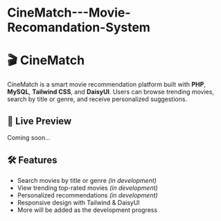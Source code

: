 # CineMatch---Movie-Recomandation-System

# 🎬 CineMatch

CineMatch is a smart movie recommendation platform built with **PHP**, **MySQL**, **Tailwind CSS**, and **DaisyUI**. Users can browse trending movies, search by title or genre, and receive personalized suggestions.

## 🔗 Live Preview
Coming soon...

## 🛠 Features

-  Search movies by title or genre *(in development)*
-  View trending top-rated movies *(in development)*
-  Personalized recommendations *(in development)*
-  Responsive design with Tailwind & DaisyUI
-  More will be added as the development progress
